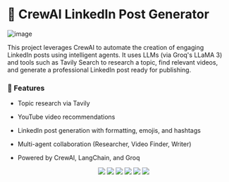 # 🤖 CrewAI LinkedIn Post Generator

![image](https://github.com/user-attachments/assets/0fd29963-56f7-42bc-b94c-e34d91a568eb)


This project leverages CrewAI to automate the creation of engaging LinkedIn posts using intelligent agents. It uses LLMs (via Groq's LLaMA 3) and tools such as Tavily Search to research a topic, find relevant videos, and generate a professional LinkedIn post ready for publishing.
 
### 📌 Features
- Topic research via Tavily
- YouTube video recommendations
- LinkedIn post generation with formatting, emojis, and hashtags
- Multi-agent collaboration (Researcher, Video Finder, Writer)
- Powered by CrewAI, LangChain, and Groq
  
  <p align="center"> 
   <img src="https://img.shields.io/badge/Python-3776AB?style=for-the-badge&logo=python&logoColor=white" /> 
   <img src="https://img.shields.io/badge/CrewAI-000000?style=for-the-badge&logo=crewAI;base64,&logoColor=white" /> 
   <img src="https://img.shields.io/badge/LangChain-4C1C1C?style=for-the-badge&logo=LangChain&logoColor=white" /> 
   <img src="https://img.shields.io/badge/Groq-blueviolet?style=for-the-badge&logo=groq&logoColor=white" /> 
   <img src="https://img.shields.io/badge/HuggingFace-FFBF00?style=for-the-badge&logo=huggingface&logoColor=black" /> 
   <img src="https://img.shields.io/badge/Tavily-3F3F3F?style=for-the-badge&logo=google&logoColor=white" /> </p>

